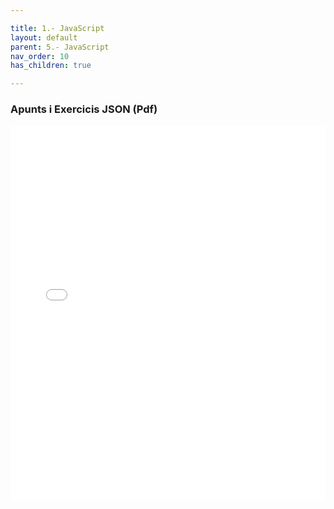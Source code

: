 ```yaml
---

title: 1.- JavaScript
layout: default
parent: 5.- JavaScript
nav_order: 10
has_children: true

---
```





### Apunts i Exercicis JSON (Pdf)

<iframe src="JavaScript.pdf" width="100%" height="600px" style="border: none;"></iframe>
